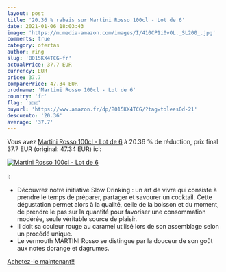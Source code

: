 ```yaml
---
layout: post
title: '20.36 % rabais sur Martini Rosso 100cl - Lot de 6'
date: 2021-01-06 18:03:43
image: 'https://m.media-amazon.com/images/I/410CP1i0vOL._SL200_.jpg'
comments: true
category: ofertas
author: ring
slug: 'B015KX4TCG-fr'
actualPrice: 37.7 EUR
currency: EUR
price: 37.7
comparePrice: 47.34 EUR
prodname: 'Martini Rosso 100cl - Lot de 6'
country: 'fr'
flag: '🇫🇷'
buyurl: 'https://www.amazon.fr/dp/B015KX4TCG/?tag=tolees0d-21'
descuento: '20.36'
average: '37.7'
---
```


Vous avez [Martini Rosso 100cl - Lot de 6](https://www.amazon.fr/dp/B015KX4TCG/?tag=tolees0d-21)  à  20.36 % de réduction, prix final  37.7 EUR (original: 47.34 EUR) ici:

[![Martini Rosso 100cl - Lot de 6](https://m.media-amazon.com/images/I/410CP1i0vOL._SL200_.jpg)](https://www.amazon.fr/dp/B015KX4TCG/?tag=tolees0d-21)

ℹ️:

- Découvrez notre initiative Slow Drinking : un art de vivre qui consiste à prendre le temps de préparer, partager et savourer un cocktail. Cette dégustation permet alors à la qualité, celle de la boisson et du moment, de prendre le pas sur la quantité pour favoriser une consommation modérée, seule véritable source de plaisir.
- Il doit sa couleur rouge au caramel utilisé lors de son assemblage selon un procédé unique.
- Le vermouth MARTINI Rosso se distingue par la douceur de son goût aux notes dorange et dagrumes.

[Achetez-le maintenant!!](https://www.amazon.fr/dp/B015KX4TCG/?tag=tolees0d-21)
